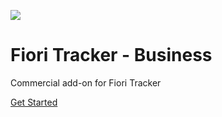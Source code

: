 ![](/res/FT-logo.png)

# Fiori Tracker - Business

Commercial add-on for Fiori Tracker

[Get Started](#main)
